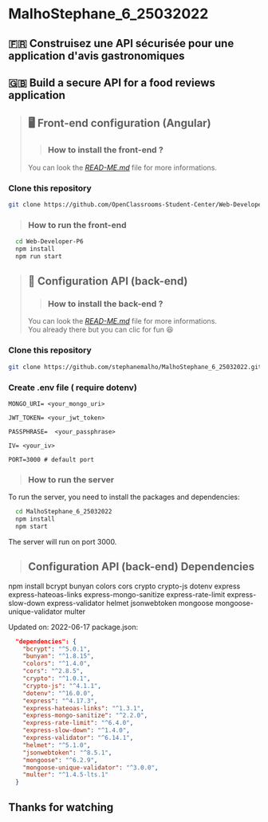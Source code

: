 # MalhoStephane_6_25032022

## 🇫🇷 Construisez une API sécurisée pour une application d'avis gastronomiques 
## 🇬🇧 Build a secure API for a food reviews application 

>## 🖥 Front-end configuration (Angular) 
>
>>### How to install the front-end ?
>
>You can look the *[READ-ME.md](https://github.com/OpenClassrooms-Student-Center/Web-Developer-P6#readme)* file for more informations.

### Clone this repository

```bash
git clone https://github.com/OpenClassrooms-Student-Center/Web-Developer-P6.git
```
>### How to run the front-end

```bash
  cd Web-Developer-P6
  npm install
  npm run start
```

>## 📡 Configuration API (back-end)
>>### How to install the back-end ?
>You can look the *[READ-ME.md](https://github.com/stephanemalho/MalhoStephane_6_25032022/blob/main/README.md)* file for more informations.<br>You already there but you can clic for fun 😆
>
### Clone this repository

```bash
git clone https://github.com/stephanemalho/MalhoStephane_6_25032022.git
```
### Create .env file ( require dotenv)

```.env
MONGO_URI= <your_mongo_uri>

JWT_TOKEN= <your_jwt_token>

PASSPHRASE=  <your_passphrase>

IV= <your_iv>

PORT=3000 # default port
```

>### How to run the server

To run the server, you need to install the packages and dependencies:

```bash
  cd MalhoStephane_6_25032022
  npm install
  npm start
```

The server will run on port 3000.

>## Configuration API (back-end) Dependencies

npm install bcrypt bunyan colors cors crypto crypto-js dotenv express express-hateoas-links express-mongo-sanitize express-rate-limit express-slow-down express-validator helmet jsonwebtoken mongoose mongoose-unique-validator multer


Updated on: 2022-06-17
package.json:

```package.json
  "dependencies": {
    "bcrypt": "^5.0.1",
    "bunyan": "^1.8.15",
    "colors": "^1.4.0",
    "cors": "^2.8.5",
    "crypto": "^1.0.1",
    "crypto-js": "^4.1.1",
    "dotenv": "^16.0.0",
    "express": "^4.17.3",
    "express-hateoas-links": "^1.3.1",
    "express-mongo-sanitize": "^2.2.0",
    "express-rate-limit": "^6.4.0",
    "express-slow-down": "^1.4.0",
    "express-validator": "^6.14.1",
    "helmet": "^5.1.0",
    "jsonwebtoken": "^8.5.1",
    "mongoose": "^6.2.9",
    "mongoose-unique-validator": "^3.0.0",
    "multer": "^1.4.5-lts.1"
  }
```


## Thanks for watching






